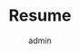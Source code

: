 ---
widget: Google-Drive-Embed

# This file represents a page section.
headless: true

# Order that this section appears on the page.
weight: 35

#Change the Section title to your liking
title: Resume

# put the link to your google drive file. Make sure the end says /preview instead of /view.
link: https://drive.google.com/file/d/14eit_AQnnOldqqh8xPEIjvCwQmt3GWQB/preview

#set the height and width for the iframe (examples: "800px", "100%", etc)
height: 1100px

author: admin
---
